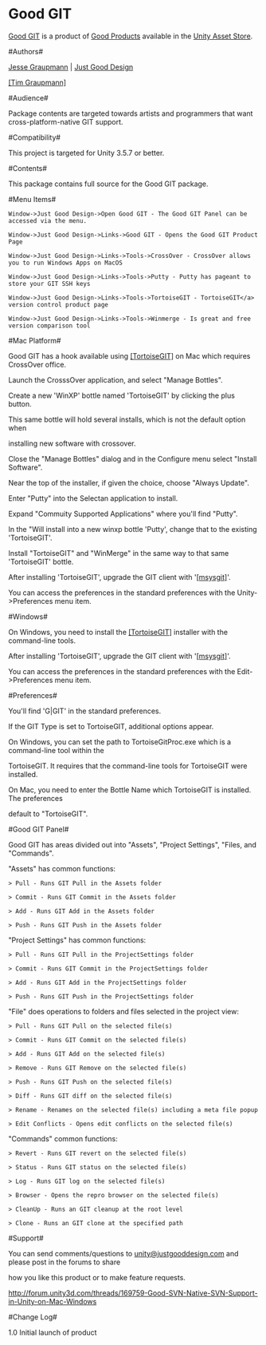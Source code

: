 Good GIT
===

[Good GIT](http://www.justgooddesign.com/products/unity3d/good-git/) is a product of [Good Products](README.md) available in the [Unity Asset Store](https://www.assetstore.unity3d.com/#/content/7242).


#Authors#

[Jesse Graupmann](https://plus.google.com/113634720692058569075) | [Just Good Design](http://www.justgooddesign.com/)

<a target=_blank href="https://github.com/tgraupmann/TAGENIGMA-Docs">[Tim Graupmann]</a>


#Audience#

Package contents are targeted towards artists and programmers that want cross-platform-native GIT support.


#Compatibility#

This project is targeted for Unity 3.5.7 or better.


#Contents#

This package contains full source for the Good GIT package.


#Menu Items#

```
Window->Just Good Design->Open Good GIT - The Good GIT Panel can be accessed via the menu.

Window->Just Good Design->Links->Good GIT - Opens the Good GIT Product Page

Window->Just Good Design->Links->Tools->CrossOver - CrossOver allows you to run Windows Apps on MacOS

Window->Just Good Design->Links->Tools->Putty - Putty has pageant to store your GIT SSH keys

Window->Just Good Design->Links->Tools->TortoiseGIT - TortoiseGIT</a> version control product page

Window->Just Good Design->Links->Tools->Winmerge - Is great and free version comparison tool
```


#Mac Platform#

Good GIT has a hook available using <a target=_blank href="https://code.google.com/p/tortoisegit/">[TortoiseGIT]</a> on Mac which requires CrossOver office.

Launch the CrosssOver application, and select "Manage Bottles".

Create a new 'WinXP' bottle named 'TortoiseGIT' by clicking the plus button.

This same bottle will hold several installs, which is not the default option when

installing new software with crossover.

Close the "Manage Bottles" dialog and in the Configure menu select "Install Software".

Near the top of the installer, if given the choice, choose "Always Update".

Enter "Putty" into the Selectan application to install.

Expand "Commuity Supported Applications" where you'll find "Putty".

In the "Will install into a new winxp bottle 'Putty', change that to the existing 'TortoiseGIT'.

Install "TortoiseGIT" and "WinMerge" in the same way to that same 'TortoiseGIT' bottle.

After installing 'TortoiseGIT', upgrade the GIT client with '<a target=_blank href="https://code.google.com/p/msysgit/">[msysgit]</a>'.

You can access the preferences in the standard preferences with the Unity->Preferences menu item.


#Windows#

On Windows, you need to install the <a target=_blank href="https://code.google.com/p/tortoisegit/">[TortoiseGIT]</a> installer with the command-line tools.

After installing 'TortoiseGIT', upgrade the GIT client with '<a target=_blank href="https://code.google.com/p/msysgit/">[msysgit]</a>'.

You can access the preferences in the standard preferences with the Edit->Preferences menu item.


#Preferences#

You'll find 'G|GIT' in the standard preferences.

If the GIT Type is set to TortoiseGIT, additional options appear.

On Windows, you can set the path to TortoiseGitProc.exe which is a command-line tool within the

TortoiseGIT. It requires that the command-line tools for TortoiseGIT were installed.

On Mac, you need to enter the Bottle Name which TortoiseGIT is installed. The preferences

default to "TortoiseGIT".


#Good GIT Panel#

Good GIT has areas divided out into "Assets", "Project Settings", "Files, and "Commands".

"Assets" has common functions:

```
> Pull - Runs GIT Pull in the Assets folder

> Commit - Runs GIT Commit in the Assets folder

> Add - Runs GIT Add in the Assets folder

> Push - Runs GIT Push in the Assets folder
```

"Project Settings" has common functions:

```
> Pull - Runs GIT Pull in the ProjectSettings folder

> Commit - Runs GIT Commit in the ProjectSettings folder

> Add - Runs GIT Add in the ProjectSettings folder

> Push - Runs GIT Push in the ProjectSettings folder
```

"File" does operations to folders and files selected in the project view:

```
> Pull - Runs GIT Pull on the selected file(s)

> Commit - Runs GIT Commit on the selected file(s)

> Add - Runs GIT Add on the selected file(s)

> Remove - Runs GIT Remove on the selected file(s)

> Push - Runs GIT Push on the selected file(s)

> Diff - Runs GIT diff on the selected file(s)

> Rename - Renames on the selected file(s) including a meta file popup

> Edit Conflicts - Opens edit conflicts on the selected file(s)
```

"Commands" common functions:

```
> Revert - Runs GIT revert on the selected file(s)

> Status - Runs GIT status on the selected file(s)

> Log - Runs GIT log on the selected file(s)

> Browser - Opens the repro browser on the selected file(s)

> CleanUp - Runs an GIT cleanup at the root level

> Clone - Runs an GIT clone at the specified path
```


#Support#

You can send comments/questions to unity@justgooddesign.com and please post in the forums to share

how you like this product or to make feature requests.

http://forum.unity3d.com/threads/169759-Good-SVN-Native-SVN-Support-in-Unity-on-Mac-Windows


#Change Log#

1.0 Initial launch of product

